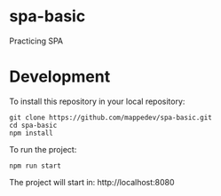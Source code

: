 # spa-basic
Practicing SPA

# Development
To install this repository in your local repository:
~~~
git clone https://github.com/mappedev/spa-basic.git
cd spa-basic
npm install
~~~
To run the project:
~~~
npm run start
~~~
The project will start in: http://localhost:8080
